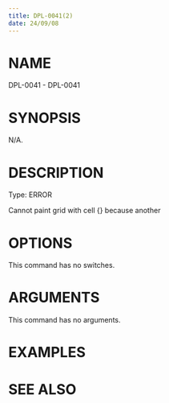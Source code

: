 ```yaml
---
title: DPL-0041(2)
date: 24/09/08
---
```


# NAME

DPL-0041 - DPL-0041

# SYNOPSIS

N/A.

# DESCRIPTION

Type: ERROR

Cannot paint grid with cell {} because another

# OPTIONS

This command has no switches.

# ARGUMENTS

This command has no arguments.

# EXAMPLES

# SEE ALSO
